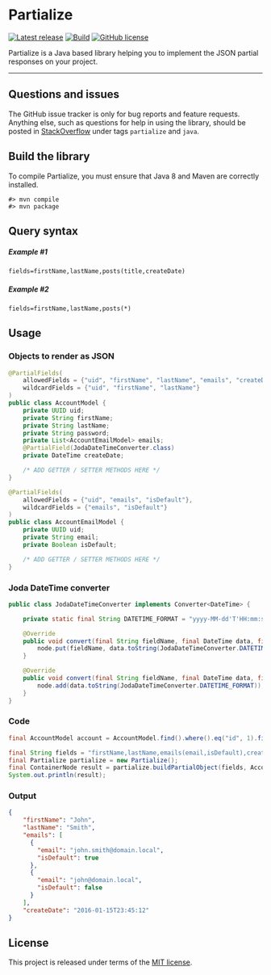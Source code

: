 # Partialize


[![Latest release](https://img.shields.io/badge/latest_release-16.01-orange.svg)](https://github.com/0xbaadf00d/partialize/releases)
[![Build](https://img.shields.io/travis-ci/0xbaadf00d/partialize.svg?branch=master&style=flat)](https://travis-ci.org/0xbaadf00d/partialize)
[![GitHub license](https://img.shields.io/badge/license-MIT-blue.svg)](https://raw.githubusercontent.com/0xbaadf00d/partialize/master/LICENSE)

Partialize is a Java based library helping you to implement the JSON partial responses on your project.
*****



## Questions and issues
The GitHub issue tracker is only for bug reports and feature requests. Anything
else, such as questions for help in using the library, should be posted in
[StackOverflow](http://stackoverflow.com/questions/tagged/partialize?sort=active)
under tags `partialize` and `java`.




## Build the library
To compile Partialize, you must ensure that Java 8 and Maven are correctly
installed.

    #> mvn compile
    #> mvn package



## Query syntax

##### Example #1

    fields=firstName,lastName,posts(title,createDate)

##### Example #2

    fields=firstName,lastName,posts(*)



## Usage


### Objects to render as JSON

```java
@PartialFields(
    allowedFields = {"uid", "firstName", "lastName", "emails", "createDate"},
    wildcardFields = {"uid", "firstName", "lastName"}
)
public class AccountModel {
    private UUID uid;
    private String firstName;
    private String lastName;
    private String password;
    private List<AccountEmailModel> emails;
    @PartialField(JodaDateTimeConverter.class)
    private DateTime createDate;

    /* ADD GETTER / SETTER METHODS HERE */
}
```

```java
@PartialFields(
    allowedFields = {"uid", "emails", "isDefault"},
    wildcardFields = {"emails", "isDefault"}
)
public class AccountEmailModel {
    private UUID uid;
    private String email;
    private Boolean isDefault;

    /* ADD GETTER / SETTER METHODS HERE */
}
```


### Joda DateTime converter

```java
public class JodaDateTimeConverter implements Converter<DateTime> {

    private static final String DATETIME_FORMAT = "yyyy-MM-dd'T'HH:mm:ss";

    @Override
    public void convert(final String fieldName, final DateTime data, final ObjectNode node) {
        node.put(fieldName, data.toString(JodaDateTimeConverter.DATETIME_FORMAT));
    }

    @Override
    public void convert(final String fieldName, final DateTime data, final ArrayNode node) {
        node.add(data.toString(JodaDateTimeConverter.DATETIME_FORMAT));
    }
}
```


### Code
```java
final AccountModel account = AccountModel.find().where().eq("id", 1).findUnique();

final String fields = "firstName,lastName,emails(email,isDefault),createDate";
final Partialize partialize = new Partialize();
final ContainerNode result = partialize.buildPartialObject(fields, AccountModel.class, account);
System.out.println(result);
```


### Output
```json
{
    "firstName": "John",
    "lastName": "Smith",
    "emails": [
      {
        "email": "john.smith@domain.local",
        "isDefault": true
      },
      {
        "email": "john@domain.local",
        "isDefault": false
      }
    ],
    "createDate": "2016-01-15T23:45:12"
}
```




## License
This project is released under terms of the [MIT license](https://raw.githubusercontent.com/0xbaadf00d/partialize/master/LICENSE).

